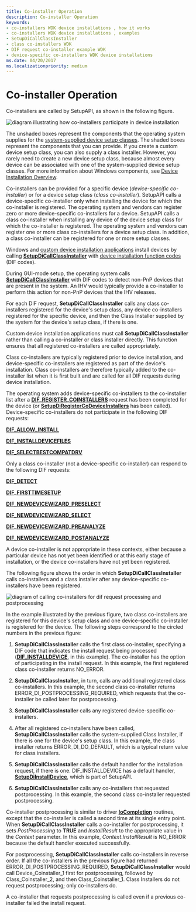 ```yaml
---
title: Co-installer Operation
description: Co-installer Operation
keywords:
- co-installers WDK device installations , how it works
- co-installers WDK device installations , examples
- SetupDiCallClassInstaller
- class co-installers WDK
- DIF request co-installer example WDK
- device-specific co-installers WDK device installations
ms.date: 04/20/2017
ms.localizationpriority: medium
---
```


# Co-installer Operation





Co-installers are called by SetupAPI, as shown in the following figure.

![diagram illustrating how co-installers participate in device installation](images/coinsts.png)

The unshaded boxes represent the components that the operating system supplies for the [system-supplied device setup classes](/windows-hardware/drivers/install/system-defined-device-setup-classes-reserved-for-system-use). The shaded boxes represent the components that you can provide. If you create a custom device setup class, you can also supply a class installer. However, you rarely need to create a new device setup class, because almost every device can be associated with one of the system-supplied device setup classes. For more information about Windows components, see [Device Installation Overview](overview-of-device-and-driver-installation.md).

Co-installers can be provided for a specific device (*device-specific co-installer*) or for a device setup class (*class co-installer*). SetupAPI calls a device-specific co-installer only when installing the device for which the co-installer is registered. The operating system and vendors can register zero or more device-specific co-installers for a device. SetupAPI calls a class co-installer when installing any device of the device setup class for which the co-installer is registered. The operating system and vendors can register one or more class co-installers for a device setup class. In addition, a class co-installer can be registered for one or more setup classes.

Windows and [custom device installation applications](writing-a-device-installation-application.md) install devices by calling [**SetupDiCallClassInstaller**](/windows/win32/api/setupapi/nf-setupapi-setupdicallclassinstaller) with [device installation function codes](/previous-versions/ff541307(v=vs.85)) (DIF codes).

During GUI-mode setup, the operating system calls [**SetupDiCallClassInstaller**](/windows/win32/api/setupapi/nf-setupapi-setupdicallclassinstaller) with DIF codes to detect non-PnP devices that are present in the system. An IHV would typically provide a co-installer to perform this action for non-PnP devices that the IHV releases.

For each DIF request, **SetupDiCallClassInstaller** calls any class co-installers registered for the device's setup class, any device co-installers registered for the specific device, and then the Class Installer supplied by the system for the device's setup class, if there is one.

Custom device installation applications must call **SetupDiCallClassInstaller** rather than calling a co-installer or class installer directly. This function ensures that all registered co-installers are called appropriately.

Class co-installers are typically registered prior to device installation, and device-specific co-installers are registered as part of the device's installation. Class co-installers are therefore typically added to the co-installer list when it is first built and are called for all DIF requests during device installation.

The operating system adds device-specific co-installers to the co-installer list after a [**DIF_REGISTER_COINSTALLERS**](./dif-register-coinstallers.md) request has been completed for the device (or [**SetupDiRegisterCoDeviceInstallers**](/windows/win32/api/setupapi/nf-setupapi-setupdiregistercodeviceinstallers) has been called). Device-specific co-installers do not participate in the following DIF requests:

[**DIF_ALLOW_INSTALL**](./dif-allow-install.md)

[**DIF_INSTALLDEVICEFILES**](./dif-installdevicefiles.md)

[**DIF_SELECTBESTCOMPATDRV**](./dif-selectbestcompatdrv.md)

Only a class co-installer (not a device-specific co-installer) can respond to the following DIF requests:

[**DIF_DETECT**](./dif-detect.md)

[**DIF_FIRSTTIMESETUP**](./dif-firsttimesetup.md)

[**DIF_NEWDEVICEWIZARD_PRESELECT**](./dif-newdevicewizard-preselect.md)

[**DIF_NEWDEVICEWIZARD_SELECT**](./dif-newdevicewizard-select.md)

[**DIF_NEWDEVICEWIZARD_PREANALYZE**](./dif-newdevicewizard-preanalyze.md)

[**DIF_NEWDEVICEWIZARD_POSTANALYZE**](./dif-newdevicewizard-postanalyze.md)

A device co-installer is not appropriate in these contexts, either because a particular device has not yet been identified or at this early stage of installation, or the device co-installers have not yet been registered.

The following figure shows the order in which **SetupDiCallClassInstaller** calls co-installers and a class installer after any device-specific co-installers have been registered.

![diagram of calling co-installers for dif request processing and postprocessing](images/callco.png)

In the example illustrated by the previous figure, two class co-installers are registered for this device's setup class and one device-specific co-installer is registered for the device. The following steps correspond to the circled numbers in the previous figure:

1.  **SetupDiCallClassInstaller** calls the first class co-installer, specifying a DIF code that indicates the install request being processed ([**DIF_INSTALLDEVICE**](./dif-installdevice.md), in this example). The co-installer has the option of participating in the install request. In this example, the first registered class co-installer returns NO_ERROR.

2.  **SetupDiCallClassInstaller**, in turn, calls any additional registered class co-installers. In this example, the second class co-installer returns ERROR_DI_POSTPROCESSING_REQUIRED, which requests that the co-installer be called later for postprocessing.

3.  **SetupDiCallClassInstaller** calls any registered device-specific co-installers.

4.  After all registered co-installers have been called, **SetupDiCallClassInstaller** calls the system-supplied Class Installer, if there is one for the device's setup class. In this example, the class installer returns ERROR_DI_DO_DEFAULT, which is a typical return value for class installers.

5.  **SetupDiCallClassInstaller** calls the default handler for the installation request, if there is one. DIF_INSTALLDEVICE has a default handler, [**SetupDiInstallDevice**](/windows/win32/api/setupapi/nf-setupapi-setupdiinstalldevice), which is part of SetupAPI.

6.  **SetupDiCallClassInstaller** calls any co-installers that requested postprocessing. In this example, the second class co-installer requested postprocessing.

Co-installer postprocessing is similar to driver [**IoCompletion**](/windows-hardware/drivers/ddi/wdm/nc-wdm-io_completion_routine) routines, except that the co-installer is called a second time at its single entry point. When **SetupDiCallClassInstaller** calls a co-installer for postprocessing, it sets *PostProcessing* to **TRUE** and *InstallResult* to the appropriate value in the *Context* parameter. In this example, *Context*.*InstallResult* is NO_ERROR because the default handler executed successfully.

For postprocessing, **SetupDiCallClassInstaller** calls co-installers in reverse order. If all the co-installers in the previous figure had returned ERROR_DI_POSTPROCESSING_REQUIRED, **SetupDiCallClassInstaller** would call Device_Coinstaller_1 first for postprocessing, followed by Class_Coinstaller_2, and then Class_Coinstaller_1. Class Installers do not request postprocessing; only co-installers do.

A co-installer that requests postprocessing is called even if a previous co-installer failed the install request.

 

